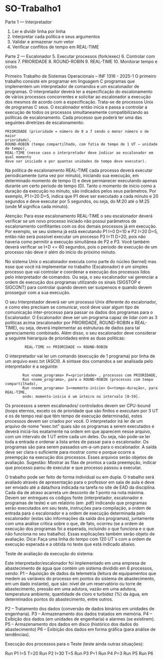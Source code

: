 # SO-Trabalho1


Parte 1 — Interpretador
  1. Ler e dividir linha por linha
  2. Interpretar cada política e seus argumentos
  3. Validar e armazenar num vetor
  4. Verificar conflitos de tempo em REAL-TIME

Parte 2 — Escalonador
  5. Executar processos (fork/exec)
  6. Controlar com sinais
  7. PRIORIDADE
  8. ROUND-ROBIN
  9. REAL-TIME
  10. Monitorar tempo e ciclos




Primeiro Trabalho de Sistemas Operacionais – INF 1316 - 2025-1
O primeiro trabalho consiste em programar em linguagem C programas que implementem um
interpretador de comandos e um escalonador de programas. O interpretador deverá ler a
especificação do escalonamento de vários processos concorrentes e solicitar ao escalonador a
execução dos mesmos de acordo com a especificação. Trata-se de processos Unix de programas
C seus. O escalonador então inicia e passa a controlar a execução de todos os processos
simultaneamente compatibilizando as políticas de escalonamento. Cada processo que poderá
ter uma das seguintes diretrizes de escalonamento:

    PRIORIDADE (prioridade = número de 0 a 7 sendo o menor número o de maior
    prioridade),
    ROUND-ROBIN (tempo compartilhado, com fatia de tempo de 1 UT – unidade de tempo),
    REAL-TIME (nesse caso o interpretador deve indicar ao escalonador em qual momento
    deve ser iniciado e por quantas unidades de tempo deve executar).
  

Na política de escalonamento REAL-TIME cada processo deverá executar periodicamente (uma
vez por minuto), iniciando sua execução, em determinado momento de tempo (I) e deve
permanecer executando apenas durante um certo período de tempo (D). Tanto o momento de
início como a duração da execução no minuto, são indicados pelos seus parâmetros. Por
exemplo, P1 I=20 D=5, indica que P1 deve ser executado a cada minuto e 20 segundos e deve
executar por 5 segundos, ou seja, do M:20 até o M:25 (onde M significa cada minuto).

Atenção: Para esse escalonamento REAL-TIME o seu escalonador deverá verificar se um novo
processo iniciado não possui parâmetros de escalonamento conflitantes com os dos demais
processos já em execução. Por exemplo, se seu sistema já está executando P1 I=0 D=10 e P2 I=20
D=5, então não será possível executar um processo P3 I=11 D=20, pois não haveria como permitir
a execução simultânea de P2 e P3. Você também deverá verificar se I+D <= 60 segundos, pois o
período de execução de um processo não deve ir além do início do próximo minuto.

No sistema Unix o escalonador executa como parte do núcleo (kernel) mas esse que você irá
implementar no trabalho (Escalonador) é um simples processo que vai controlar e coordenar a
execução dos processos lidos pelo interpretador de comandos. Ou seja, o seu escalonador vai
gerenciar a ordem de execução dos programas utilizando os sinais (SIGSTOP e SIGCONT) para
controlar quando devem ser suspensos e quando devem prosseguir com a sua execução.

O seu Interpretador deverá ser um processo Unix diferente do escalonador, e como eles
precisam se comunicar, você deve usar algum tipo de comunicação inter-processo para passar
os dados dos programas para o Escalonador.
O Escalonador deve ser um programa capaz de lidar com as 3 políticas acima (escalonador por
PRIORIDADE, ROUND-ROBIN e REAL-TIME), ou seja, deverá implementar as estruturas de dados
para tal gerenciamento combinado. Além disso, o seu escalonador deve considerar a seguinte
hierarquia de prioridades entre as duas politicas:

             REAL-TIME >> PRIORIDADE >> ROUND-ROBIN

O interpretador vai ler um comando (execução de 1 programa) por linha de um arquivo exec.txt
(ASCII). A sintaxe dos comandos a ser analisada pelo interpretador é a seguinte:

            Run <nome_programa> P=<prioridade> , processos com PRIORIDADE,
            Run <nome_programa>, para o ROUND-ROBIN (processos com tempo compartilhado),
            Run <nome_programa> I=<momento-início> D=<tempo-duração>, para REAL-TIME,
            onde: momento-início é um inteiro no intervalo [0-59].
            
             
Os processos a serem escalonados/ controlados devem ser CPU-bound (loops eternos, exceto os
de prioridade que são finitos e executam por 3 UT e os de tempo real que têm tempo de
execução determinada), estes processos devem ser criados por você. O interpretador irá ler de
um arquivo de nome “exec.txt” quais são os programas a serem executados e deverá iniciá-los
exatamente na ordem em que aparecem nesse arquivo, com um intervalo de 1 UT entre cada
um deles. Ou seja, não pode-se ler toda a entrada e ordenar a lista antes de passar para o
escalonador. Os programas são para serem passados um-a-um para o escalonador. A saída deve
ser clara o suficiente para mostrar como e porque ocorre a preempção na execução dos
processos. Esses arquivos serão objetos de avaliação. Sugestão: Mostrar as filas de prontos a
cada preempção, indicar que processo parou de executar e que processo passou a executar.


O trabalho pode ser feito de forma individual ou em dupla. O trabalho será avaliado através de
apresentação para o professor em sala de aula e deve ser enviado até a data/hora indicada na
tarefa no site de EAD da disciplina. Cada dia de atraso acarreta um desconto de 1 ponto na nota
máxima. Devem ser entregues os códigos fonte (interpretador, escalonador e programas de
teste) e um relatório (em .pdf) indicando que programas serão executados em seu teste,
instruções para compilação, a ordem de entrada para o escalonador e a ordem de execução
determinada pelo escalonador (estas são informações da saída dos programas), juntamente com
uma análise crítica sobre o que, de fato, ocorreu (se a ordem de execução dos programas foi a
esperada, incluindo o que funciona e o que não funciona no seu trabalho). Essas explicações
também serão objeto de avaliação. Dica: Faça uma linha do tempo com 120 UT´s com a ordem
de execução esperada e a obtida no teste que está indicado abaixo.


Teste de avaliação da execução do sistema:

Este interpretador/escalonador foi implementado em uma empresa de abastecimento de água
que contém um sistema dividido em 6 processos, sendo:
P1 – Aquisição de dados da telemetria (leitura de equipamentos que medem as variáveis do
processo em pontos do sistema de abastecimento, em um dado instante), que são: nível de um
reservatório ou torre de abastecimento, pressão em uma adutora, vazão em uma adutora,
temperatura ambiente, quantidade de cloro e turbidez (%) da água, em determinados pontos do
abastecimento, entre outros.

P2 – Tratamento dos dados (conversão de dados binários em unidades de engenharia).
P3 – Armazenamento dos dados tratados em memória.
P4 – Exibição dos dados (em unidades de engenharia) e alarmes (se existirem).
P5 – Armazenamento dos dados em disco (histórico dos dados do abastecimento)
P6 – Exibição dos dados em forma gráfica (para análise de tendências).


Execução dos processos para o Teste (teste ainda outras situações):

Run P1 I=5 T=20
Run P2 I=30 T=5
Run P3 P=1
Run P4 P=3
Run P5
Run P6

